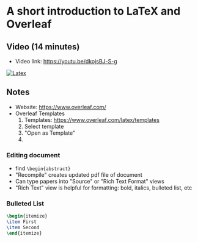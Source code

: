 # A short introduction to LaTeX and Overleaf

## Video (14 minutes)

- Video link:  https://youtu.be/dkojsBJ-S-g

[![Latex](https://img.youtube.com/vi/dkojsBJ-S-g/0.jpg)](https://youtu.be/dkojsBJ-S-g "Intro to LaTeX and Overleaf")

## Notes
- Website:  https://www.overleaf.com/
- Overleaf Templates  
  1.  Templates: https://www.overleaf.com/latex/templates
  2.  Select template
  3.  "Open as Template"
  4.  

### Editing document
- find `\begin{abstract}`
- "Recompile" creates updated pdf file of document
- Can type papers into "Source" or "Rich Text Format" views
- "Rich Text" view is helpful for formatting:  bold, italics, bulleted list, etc


### Bulleted List
```latex
\begin{itemize}
\item First
\item Second
\end{itemize}
```

